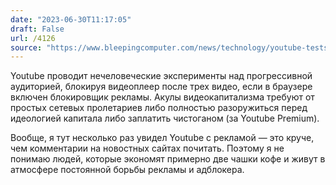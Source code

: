 ```yaml
---
date: "2023-06-30T11:17:05"
draft: False
url: /4126
source: "https://www.bleepingcomputer.com/news/technology/youtube-tests-restricting-ad-blocker-users-to-3-video-views/"
---
```


Youtube проводит нечеловеческие эксперименты над прогрессивной аудиторией, блокируя видеоплеер после трех видео, если в браузере включен блокировщик рекламы. Акулы видеокапитализма требуют от простых сетевых пролетариев либо полностью разоружиться перед идеологией капитала либо заплатить чистоганом (за Youtube Premium).

Вообще, я тут несколько раз увидел Youtube с рекламой — это круче, чем комментарии на новостных сайтах почитать. Поэтому я не понимаю людей, которые экономят примерно две чашки кофе и живут в атмосфере постоянной борьбы рекламы и адблокера.
